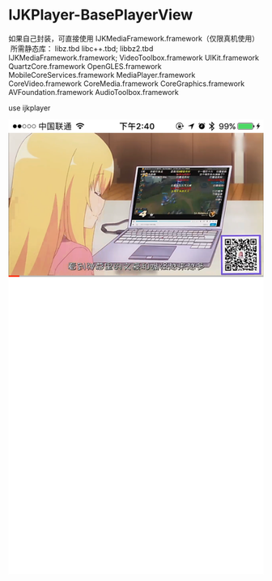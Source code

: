 # IJKPlayer-BasePlayerView

如果自己封装，可直接使用 IJKMediaFramework.framework（仅限真机使用）
  所需静态库：
  libz.tbd
	libc++.tbd;
	libbz2.tbd
	IJKMediaFramework.framework;
	VideoToolbox.framework
	UIKit.framework
	QuartzCore.framework
	OpenGLES.framework
	MobileCoreServices.framework
	MediaPlayer.framework
	CoreVideo.framework
	CoreMedia.framework
	CoreGraphics.framework
	AVFoundation.framework
	AudioToolbox.framework

use ijkplayer

![image](https://github.com/wangxiaocan/IJKPlayer-BasePlayerView/blob/master/BasePlayerView/screen.PNG)
